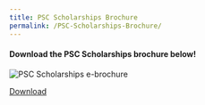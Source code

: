 ```yaml
---
title: PSC Scholarships Brochure
permalink: /PSC-Scholarships-Brochure/
---
```


#### Download the PSC Scholarships brochure below!

![PSC Scholarships e-brochure](/images/brochure-cover.jpg)


[Download](https://go.gov.sg/pscsbrochure)
